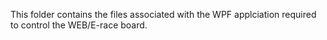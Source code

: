 This folder contains the files associated with the WPF applciation required to control the WEB/E-race board.
